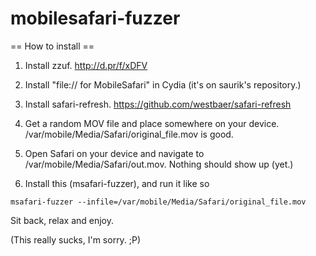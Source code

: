 mobilesafari-fuzzer
===================

== How to install ==

1. Install zzuf. http://d.pr/f/xDFV

2. Install "file:// for MobileSafari" in Cydia (it's on saurik's repository.)

3. Install safari-refresh. https://github.com/westbaer/safari-refresh

4. Get a random MOV file and place somewhere on your device. /var/mobile/Media/Safari/original_file.mov is good.

5. Open Safari on your device and navigate to /var/mobile/Media/Safari/out.mov. Nothing should show up (yet.)

5. Install this (msafari-fuzzer), and run it like so

`msafari-fuzzer --infile=/var/mobile/Media/Safari/original_file.mov`

Sit back, relax and enjoy.

(This really sucks, I'm sorry. ;P)

